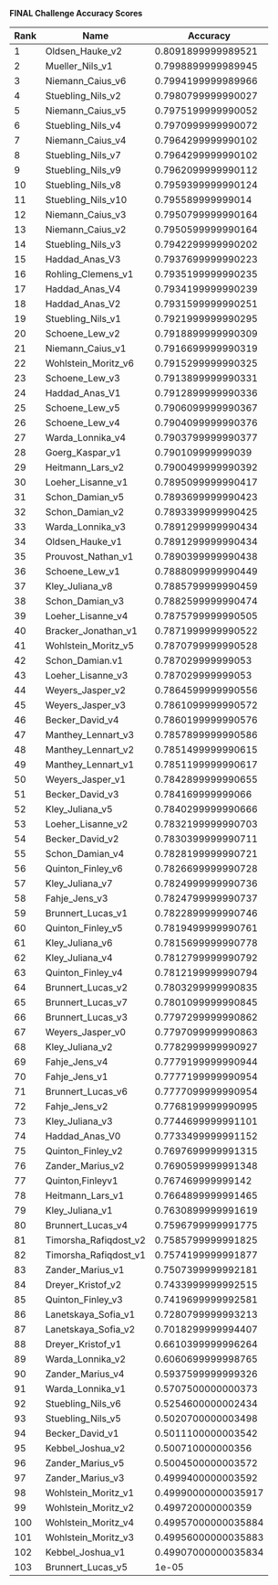**FINAL Challenge Accuracy Scores**



|Rank|Name|Accuracy|
|----|-----|---|
|1|Oldsen_Hauke_v2|0.8091899999989521|
|2|Mueller_Nils_v1|0.7998899999989945|
|3|Niemann_Caius_v6|0.7994199999989966|
|4|Stuebling_Nils_v2|0.7980799999990027|
|5|Niemann_Caius_v5|0.7975199999990052|
|6|Stuebling_Nils_v4|0.7970999999990072|
|7|Niemann_Caius_v4|0.7964299999990102|
|8|Stuebling_Nils_v7|0.7964299999990102|
|9|Stuebling_Nils_v9|0.7962099999990112|
|10|Stuebling_Nils_v8|0.7959399999990124|
|11|Stuebling_Nils_v10|0.795589999999014|
|12|Niemann_Caius_v3|0.7950799999990164|
|13|Niemann_Caius_v2|0.7950599999990164|
|14|Stuebling_Nils_v3|0.7942299999990202|
|15|Haddad_Anas_V3|0.7937699999990223|
|16|Rohling_Clemens_v1|0.7935199999990235|
|17|Haddad_Anas_V4|0.7934199999990239|
|18|Haddad_Anas_V2|0.7931599999990251|
|19|Stuebling_Nils_v1|0.7921999999990295|
|20|Schoene_Lew_v2|0.7918899999990309|
|21|Niemann_Caius_v1|0.7916699999990319|
|22|Wohlstein_Moritz_v6|0.7915299999990325|
|23|Schoene_Lew_v3|0.7913899999990331|
|24|Haddad_Anas_V1|0.7912899999990336|
|25|Schoene_Lew_v5|0.7906099999990367|
|26|Schoene_Lew_v4|0.7904099999990376|
|27|Warda_Lonnika_v4|0.7903799999990377|
|28|Goerg_Kaspar_v1|0.790109999999039|
|29|Heitmann_Lars_v2|0.7900499999990392|
|30|Loeher_Lisanne_v1|0.7895099999990417|
|31|Schon_Damian_v5|0.7893699999990423|
|32|Schon_Damian_v2|0.7893399999990425|
|33|Warda_Lonnika_v3|0.7891299999990434|
|34|Oldsen_Hauke_v1|0.7891299999990434|
|35|Prouvost_Nathan_v1|0.7890399999990438|
|36|Schoene_Lew_v1|0.7888099999990449|
|37|Kley_Juliana_v8|0.7885799999990459|
|38|Schon_Damian_v3|0.7882599999990474|
|39|Loeher_Lisanne_v4|0.7875799999990505|
|40|Bracker_Jonathan_v1|0.7871999999990522|
|41|Wohlstein_Moritz_v5|0.7870799999990528|
|42|Schon_Damian.v1|0.787029999999053|
|43|Loeher_Lisanne_v3|0.787029999999053|
|44|Weyers_Jasper_v2|0.7864599999990556|
|45|Weyers_Jasper_v3|0.7861099999990572|
|46|Becker_David_v4|0.7860199999990576|
|47|Manthey_Lennart_v3|0.7857899999990586|
|48|Manthey_Lennart_v2|0.7851499999990615|
|49|Manthey_Lennart_v1|0.7851199999990617|
|50|Weyers_Jasper_v1|0.7842899999990655|
|51|Becker_David_v3|0.784169999999066|
|52|Kley_Juliana_v5|0.7840299999990666|
|53|Loeher_Lisanne_v2|0.7832199999990703|
|54|Becker_David_v2|0.7830399999990711|
|55|Schon_Damian_v4|0.7828199999990721|
|56|Quinton_Finley_v6|0.7826699999990728|
|57|Kley_Juliana_v7|0.7824999999990736|
|58|Fahje_Jens_v3|0.7824799999990737|
|59|Brunnert_Lucas_v1|0.7822899999990746|
|60|Quinton_Finley_v5|0.7819499999990761|
|61|Kley_Juliana_v6|0.7815699999990778|
|62|Kley_Juliana_v4|0.7812799999990792|
|63|Quinton_Finley_v4|0.7812199999990794|
|64|Brunnert_Lucas_v2|0.7803299999990835|
|65|Brunnert_Lucas_v7|0.7801099999990845|
|66|Brunnert_Lucas_v3|0.7797299999990862|
|67|Weyers_Jasper_v0|0.7797099999990863|
|68|Kley_Juliana_v2|0.7782999999990927|
|69|Fahje_Jens_v4|0.7779199999990944|
|70|Fahje_Jens_v1|0.7777199999990954|
|71|Brunnert_Lucas_v6|0.7777099999990954|
|72|Fahje_Jens_v2|0.7768199999990995|
|73|Kley_Juliana_v3|0.7744699999991101|
|74|Haddad_Anas_V0|0.7733499999991152|
|75|Quinton_Finley_v2|0.7697699999991315|
|76|Zander_Marius_v2|0.7690599999991348|
|77|Quinton,Finleyv1|0.767469999999142|
|78|Heitmann_Lars_v1|0.7664899999991465|
|79|Kley_Juliana_v1|0.7630899999991619|
|80|Brunnert_Lucas_v4|0.7596799999991775|
|81|Timorsha_Rafiqdost_v2|0.7585799999991825|
|82|Timorsha_Rafiqdost_v1|0.7574199999991877|
|83|Zander_Marius_v1|0.7507399999992181|
|84|Dreyer_Kristof_v2|0.7433999999992515|
|85|Quinton_Finley_v3|0.7419699999992581|
|86|Lanetskaya_Sofia_v1|0.7280799999993213|
|87|Lanetskaya_Sofia_v2|0.7018299999994407|
|88|Dreyer_Kristof_v1|0.6610399999996264|
|89|Warda_Lonnika_v2|0.6060699999998765|
|90|Zander_Marius_v4|0.5937599999999326|
|91|Warda_Lonnika_v1|0.5707500000000373|
|92|Stuebling_Nils_v6|0.5254600000002434|
|93|Stuebling_Nils_v5|0.5020700000003498|
|94|Becker_David_v1|0.5011100000003542|
|95|Kebbel_Joshua_v2|0.500710000000356|
|96|Zander_Marius_v5|0.5004500000003572|
|97|Zander_Marius_v3|0.4999400000003592|
|98|Wohlstein_Moritz_v1|0.49990000000035917|
|99|Wohlstein_Moritz_v2|0.499720000000359|
|100|Wohlstein_Moritz_v4|0.49957000000035884|
|101|Wohlstein_Moritz_v3|0.49956000000035883|
|102|Kebbel_Joshua_v1|0.49907000000035834|
|103|Brunnert_Lucas_v5|1e-05|
